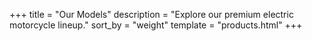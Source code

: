 +++
title = "Our Models"
description = "Explore our premium electric motorcycle lineup."
sort_by = "weight"
template = "products.html"
+++
